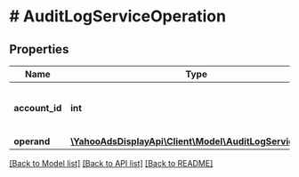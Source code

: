 # # AuditLogServiceOperation

## Properties

Name | Type | Description | Notes
------------ | ------------- | ------------- | -------------
**account_id** | **int** | &lt;div lang&#x3D;\&quot;ja\&quot;&gt;アカウントIDです。&lt;/div&gt; &lt;div lang&#x3D;\&quot;en\&quot;&gt;Account ID.&lt;/div&gt; |
**operand** | [**\YahooAdsDisplayApi\Client\Model\AuditLogServiceJob[]**](AuditLogServiceJob.md) |  |

[[Back to Model list]](../../README.md#models) [[Back to API list]](../../README.md#endpoints) [[Back to README]](../../README.md)
